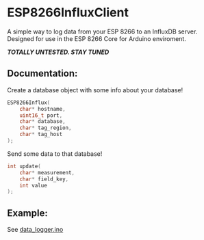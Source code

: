 # ESP8266InfluxClient

A simple way to log data from your ESP 8266 to an InfluxDB server. Designed for use in the ESP 8266 Core for Arduino enviroment. 

***TOTALLY UNTESTED. STAY TUNED***

## Documentation:

Create a database object with some info about your database!

~~~c
ESP8266Influx(
	char* hostname,
	uint16_t port,
	char* database,
	char* tag_region,
	char* tag_host
);
~~~

Send some data to that database!

~~~c
int update(
	char* measurement,
	char* field_key,
	int value
);
~~~

## Example:
See [data_logger.ino](examples/data_logger.ino)
